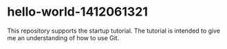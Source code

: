 hello-world-1412061321
======================

This repository supports the startup tutorial.  The tutorial is intended to give me an understanding of how to use Git.
